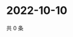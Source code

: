 # 2022-10-10

共 0 条

<!-- BEGIN WEIBO -->
<!-- 最后更新时间 Mon Oct 10 2022 00:26:35 GMT+0800 (China Standard Time) -->

<!-- END WEIBO -->
